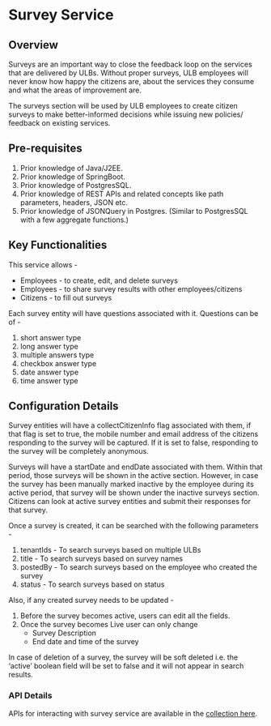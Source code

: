 # Survey Service

## Overview <a href="#overview" id="overview"></a>

Surveys are an important way to close the feedback loop on the services that are delivered by ULBs. Without proper surveys, ULB employees will never know how happy the citizens are, about the services they consume and what the areas of improvement are.

The surveys section will be used by ULB employees to create citizen surveys to make better-informed decisions while issuing new policies/ feedback on existing services.

## Pre-requisites <a href="#pre-requisites" id="pre-requisites"></a>

1. Prior knowledge of Java/J2EE.
2. Prior knowledge of SpringBoot.
3. Prior knowledge of PostgresSQL.
4. Prior knowledge of REST APIs and related concepts like path parameters, headers, JSON etc.
5. Prior knowledge of JSONQuery in Postgres. (Similar to PostgresSQL with a few aggregate functions.)

## Key Functionalities  <a href="#key-functionalities-and-configurations" id="key-functionalities-and-configurations"></a>

This service allows -

* Employees - to create, edit, and delete surveys
* Employees - to share survey results with other employees/citizens
* Citizens - to fill out surveys

Each survey entity will have questions associated with it. Questions can be of -

1. short answer type
2. long answer type
3. multiple answers type
4. checkbox answer type
5. date answer type
6. time answer type

## Configuration Details

Survey entities will have a collectCitizenInfo flag associated with them, if that flag is set to true, the mobile number and email address of the citizens responding to the survey will be captured. If it is set to false, responding to the survey will be completely anonymous.

Surveys will have a startDate and endDate associated with them. Within that period, those surveys will be shown in the active section. However, in case the survey has been manually marked inactive by the employee during its active period, that survey will be shown under the inactive surveys section. Citizens can look at active survey entities and submit their responses for that survey.

Once a survey is created, it can be searched with the following parameters -&#x20;

1. tenantIds - To search surveys based on multiple ULBs
2. title - To search surveys based on survey names
3. postedBy - To search surveys based on the employee who created the survey
4. status - To search surveys based on status

Also, if any created survey needs to be updated -

1. Before the survey becomes active, users can edit all the fields.
2. Once the survey becomes Live user can only change&#x20;
   * Survey Description
   * End date and time of the survey

In case of deletion of a survey, the survey will be soft deleted i.e. the ‘active’ boolean field will be set to false and it will not appear in search results.

### API Details <a href="#api-details" id="api-details"></a>

APIs for interacting with survey service are available in the [collection here](https://www.getpostman.com/collections/76c0ee0703fab656835d).
